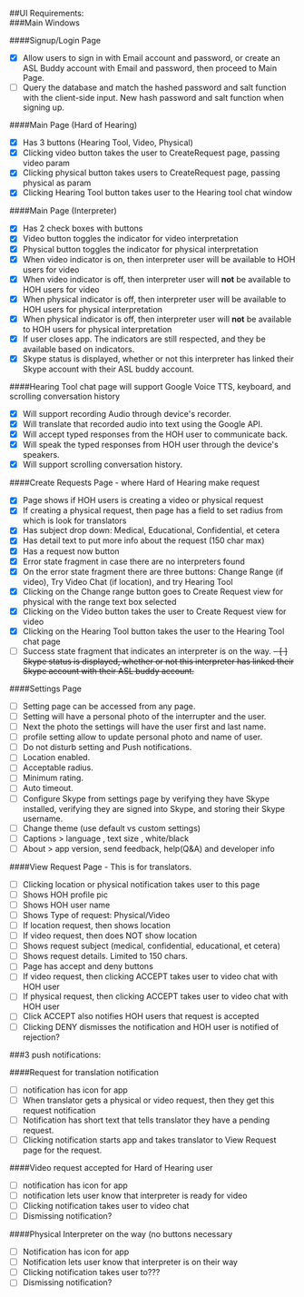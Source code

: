  ##UI Requirements:  
###Main Windows

####Signup/Login Page
- [x] Allow users to sign in with Email account and password, or create an ASL Buddy account with Email and password, then proceed to Main Page.
- [ ] Query the database and match the hashed password and salt function with the client-side input.  New hash password and salt function when signing up.

####Main Page (Hard of Hearing)
- [x] Has 3 buttons (Hearing Tool, Video, Physical)
- [x] Clicking video button takes the user to CreateRequest page, passing video param
- [x] Clicking physical button takes users to CreateRequest page, passing physical as param
- [x] Clicking Hearing Tool button takes user to the Hearing tool chat window

####Main Page (Interpreter)
- [x] Has 2 check boxes with buttons
- [x] Video button toggles the indicator for video interpretation
- [x] Physical button toggles the indicator for physical interpretation
- [x] When video indicator is on, then interpreter user will be available to HOH users for video
- [x] When video indicator is off, then interpreter user will **not** be available to HOH users for video
- [x] When physical indicator is off, then interpreter user will be available to HOH users for physical interpretation
- [x] When physical indicator is off, then interpreter user will **not** be available to HOH users for physical interpretation
- [x] If user closes app. The indicators are still respected, and they be available based on indicators.
- [x] Skype status is displayed, whether or not this interpreter has linked their Skype account with their ASL buddy account.

####Hearing Tool chat page will support Google Voice TTS, keyboard, and scrolling conversation history
- [x] Will support recording Audio through device's recorder.
- [x] Will translate that recorded audio into text using the Google API.
- [x] Will accept typed responses from the HOH user to communicate back.
- [x] Will speak the typed responses from HOH user through the device's speakers.
- [x] Will support scrolling conversation history.

####Create Requests Page - where Hard of Hearing make request
- [x] Page shows if HOH users is creating a video or physical request
- [x] If creating a physical request, then page has a field to set radius from which is look for translators
- [x] Has subject drop down: Medical, Educational, Confidential, et cetera
- [x] Has detail text to put more info about the request (150 char max)
- [x] Has a request now button
- [x] Error state fragment in case there are no interpreters found
- [x] On the error state fragment there are three buttons: Change Range (if video), Try Video Chat (if location), and try Hearing Tool
- [x] Clicking on the Change range button goes to Create Request view for physical with the range text box selected
- [x] Clicking on the Video button takes the user to Create Request view for video
- [x] Clicking on the Hearing Tool button takes the user to the Hearing Tool chat page
- [ ] Success state fragment that indicates an interpreter is on the way.
~~- [ ] Skype status is displayed, whether or not this interpreter has linked their Skype account with their ASL buddy account.~~

####Settings Page
- [ ] Setting page can be accessed from any page.
- [ ] Setting will have a personal photo of the interrupter and the user.
- [ ] Next the photo the settings will have the user first and last name.
- [ ] profile setting allow to update personal photo and name of user.
- [ ] Do not disturb setting and Push notifications.
- [ ] Location enabled.
- [ ] Acceptable radius.
- [ ] Minimum rating.
- [ ] Auto timeout.
- [ ] Configure Skype from settings page by verifying they have Skype installed, verifying they are signed into Skype, and storing their Skype username.
- [ ] Change theme (use default vs custom settings)
- [ ]	Captions > language , text size , white/black
- [ ]	About > app version, send feedback, help(Q&A) and developer info

####View Request Page - This is for translators.
- [ ] Clicking location or physical notification takes user to this page
- [ ] Shows HOH profile pic
- [ ] Shows HOH user name
- [ ] Shows Type of request: Physical/Video
- [ ] If location request, then shows location
- [ ] If video request, then does NOT show location
- [ ] Shows request subject (medical, confidential, educational, et cetera)
- [ ] Shows request details. Limited to 150 chars.
- [ ] Page has accept and deny buttons
- [ ] If video request, then clicking ACCEPT takes user to video chat with HOH user
- [ ] If physical request, then clicking ACCEPT takes user to video chat with HOH user
- [ ] Click ACCEPT also notifies HOH users that request is accepted
- [ ] Clicking DENY dismisses the notification and HOH user is notified of rejection?

###3 push notifications:

####Request for translation notification
- [ ] notification has icon for app
- [ ] When translator gets a physical or video request, then they get this request notification
- [ ] Notification has short text that tells translator they have a pending request.
- [ ] Clicking notification starts app and takes translator to View Request page for the request.

####Video request accepted for Hard of Hearing user  
- [ ] notification has icon for app
- [ ] notification lets user know that interpreter is ready for video
- [ ] Clicking notification takes user to video chat
- [ ] Dismissing notification?

####Physical Interpreter on the way (no buttons necessary
- [ ] Notification has icon for app
- [ ] Notification lets user know that interpreter is on their way
- [ ] Clicking notification takes user to???
- [ ] Dismissing notification?
